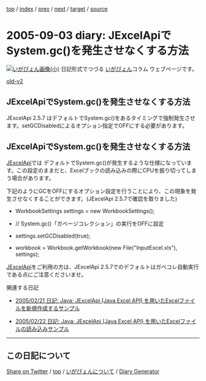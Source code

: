 [top](../index.html) 
 / [index](index.html) 
 / [prev](ig050830.html) 
 / [next](ig050904.html) 
 / [target](https://igapyon.github.io/diary/2005/ig050903.html) 
 / [source](https://github.com/igapyon/diary/blob/gh-pages/2005/ig050903.html.src.md) 

2005-09-03 diary: JExcelApiでSystem.gc()を発生させなくする方法
=====================================================================================================
[![いがぴょん画像(小)](https://igapyon.github.io/diary/images/iga200306s.jpg "いがぴょん")](https://igapyon.github.io/diary/memo/memoigapyon.html) 日記形式でつづる [いがぴょん](https://igapyon.github.io/diary/memo/memoigapyon.html)コラム ウェブページです。

[old-v2](ig050903-orig.html)

## JExcelApiでSystem.gc()を発生させなくする方法

JExcelApi 2.5.7 はデフォルトでSystem.gc()をあるタイミングで強制発生させます。setGCDisabledによるオプション指定でOFFにする必要があります。


## JExcelApiでSystem.gc()を発生させなくする方法

[JExcelApi](http://www.igapyon.jp/igapyon/diary/keyword/jexcelapi.html)では デフォルトでSystem.gc()が発生するような仕様になっています。この設定のままだと、Excelブックの読み込みの際にCPUを振り切ってしまう場合があります。

下記のようにGCをOFFにするオプション設定を行うことにより、この現象を発生させなくすることができます。(JExcelApi 2.5.7で確認を取りました)

* WorkbookSettings settings = new WorkbookSettings();
  
* // System.gc()「ガベージコレクション」の実行をOFFに設定
  
* settings.setGCDisabled(true);
  
* workbook = Workbook.getWorkbook(new File("InputExcel.xls"), settings);

[JExcelApi](http://www.igapyon.jp/igapyon/diary/keyword/jexcelapi.html)をご利用の方は、JExcelApi 2.5.7でのデフォルトはガベコレ自動実行である点にご注意くださいませ。

関連する日記

* [2005/02/21 日記: Java: JExcelApi (Java Excel API) を用いたExcelファイルを新規作成するサンプル](ig050221.html)
  
* [2005/02/22 日記: Java: JExcelApi (Java Excel API) を用いたExcelファイルの読み込みサンプル](ig050222.html)

----------------------------------------------------------------------------------------------------

## この日記について

[Share on Twitter](https://twitter.com/intent/tweet?hashtags=igapyon%2Cdiary%2C%E3%81%84%E3%81%8C%E3%81%B4%E3%82%87%E3%82%93&text=JExcelApi%E3%81%A7System.gc%28%29%E3%82%92%E7%99%BA%E7%94%9F%E3%81%95%E3%81%9B%E3%81%AA%E3%81%8F%E3%81%99%E3%82%8B%E6%96%B9%E6%B3%95&url=https%3A%2F%2Figapyon.github.io%2Fdiary%2F2005%2Fig050903.html) / [top](../index.html) / [いがぴょんについて](https://igapyon.github.io/diary/memo/memoigapyon.html) / [Diary Generator](https://github.com/igapyon/igapyonv3)
